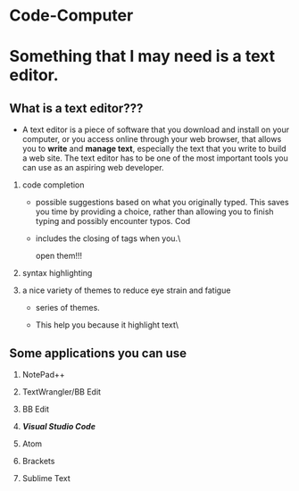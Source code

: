 # Code-Computer

# Something that I may need is a text editor.

## What is a text editor???

- A text editor is a piece of software that you download and install on
  your computer, or you access online through your web browser, that
  allows you to **write** and **manage text**, especially the text that you write
  to build a web site. The text editor has to be one of the most
  important tools you can use as an aspiring web developer.

1. code completion

   - possible suggestions based on what you originally
     typed. This saves you time by providing a choice, rather than allowing
     you to finish typing and possibly encounter typos.
Cod
   - includes the closing of tags when you.\

     open them!!!

2. syntax highlighting

3. a nice variety of themes to reduce eye strain and
   fatigue

   - series of themes.

   - This help you because it highlight text\

## Some applications you can use

1. NotePad++

2. TextWrangler/BB Edit

3. BB Edit

4. ***Visual Studio Code***

5. Atom

6. Brackets

7. Sublime Text
